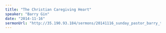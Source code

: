 ```yaml
---
title: "The Christian Caregiving Heart"
speaker: "Barry Gin"
date: "2014-11-16"
sermonUrl: "http://35.190.93.184/sermons/20141116_sunday_pastor_barry_the_christian_caregiving_heart.mp3"
---
```

